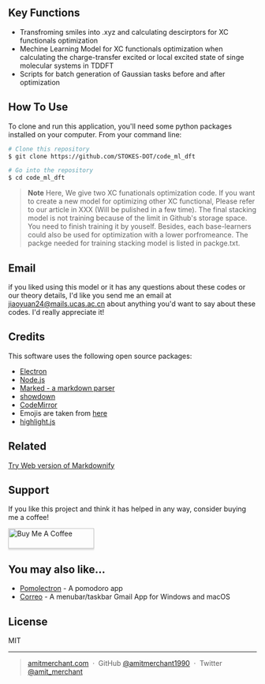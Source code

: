 ## Key Functions

* Transfroming smiles into .xyz and calculating descirptors for XC functionals optimization
* Mechine Learning Model for XC functionals optimization when calculating the charge-transfer excited or local excited state of singe molecular systems in TDDFT
* Scripts for batch generation of Gaussian tasks before and after optimization 

## How To Use

To clone and run this application, you'll need some python packages installed on your computer. From your command line:

```bash
# Clone this repository
$ git clone https://github.com/STOKES-DOT/code_ml_dft

# Go into the repository
$ cd code_ml_dft

```

> **Note**
> Here, We give two XC funationals optimization code. If you want to create a new model for optimizing other XC functional, Please refer to our article in XXX (Will be pulished in a few time). 
> The final stacking model is not training because of the limit in Github's storage space. You need to finish training it by youself. Besides, each base-learners could also be used for optimization with a lower porfromeance.
> The packge needed for training stacking model is listed in packge.txt.

## Email

if you liked using this model or it has any questions about these codes or our theory details, I'd like you send me an email at <jiaoyuan24@mails.ucas.ac.cn> about anything you'd want to say about these codes. I'd really appreciate it!

## Credits

This software uses the following open source packages:

- [Electron](http://electron.atom.io/)
- [Node.js](https://nodejs.org/)
- [Marked - a markdown parser](https://github.com/chjj/marked)
- [showdown](http://showdownjs.github.io/showdown/)
- [CodeMirror](http://codemirror.net/)
- Emojis are taken from [here](https://github.com/arvida/emoji-cheat-sheet.com)
- [highlight.js](https://highlightjs.org/)

## Related

[Try Web version of Markdownify](https://notepad.js.org/markdown-editor/)

## Support

If you like this project and think it has helped in any way, consider buying me a coffee!

<a href="https://buymeacoffee.com/amitmerchant" target="_blank"><img src="app/img/bmc-button.png" alt="Buy Me A Coffee" style="height: 41px !important;width: 174px !important;box-shadow: 0px 3px 2px 0px rgba(190, 190, 190, 0.5) !important;-webkit-box-shadow: 0px 3px 2px 0px rgba(190, 190, 190, 0.5) !important;" ></a>

## You may also like...

- [Pomolectron](https://github.com/amitmerchant1990/pomolectron) - A pomodoro app
- [Correo](https://github.com/amitmerchant1990/correo) - A menubar/taskbar Gmail App for Windows and macOS

## License

MIT

---

> [amitmerchant.com](https://www.amitmerchant.com) &nbsp;&middot;&nbsp;
> GitHub [@amitmerchant1990](https://github.com/amitmerchant1990) &nbsp;&middot;&nbsp;
> Twitter [@amit_merchant](https://twitter.com/amit_merchant)

